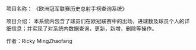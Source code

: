 项目名称：
《欧洲冠军联赛历史总射手榜查询系统》

项目介绍：
本系统内包含了球员们在欧冠联赛中的出场，进球数及球员个人的详细信息；并实现了对系统内数据查询，更新，新增，删除等操作。

作者：Ricky MingZhaofang

